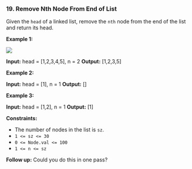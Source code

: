 ### 19\. Remove Nth Node From End of List

Given the `head` of a linked list, remove the `nth` node from the end of the list and return its head.

**Example 1:**

![](https://assets.leetcode.com/uploads/2020/10/03/remove_ex1.jpg)

**Input:** head = \[1,2,3,4,5\], n = 2
**Output:** \[1,2,3,5\]

**Example 2:**

**Input:** head = \[1\], n = 1
**Output:** \[\]

**Example 3:**

**Input:** head = \[1,2\], n = 1
**Output:** \[1\]

**Constraints:**

*   The number of nodes in the list is `sz`.
*   `1 <= sz <= 30`
*   `0 <= Node.val <= 100`
*   `1 <= n <= sz`

**Follow up:** Could you do this in one pass?
